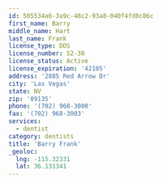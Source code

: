 ```yaml
---
id: 505534a6-3a9c-48c2-93a8-040f4fd8c86c
first_name: Barry
middle_name: Hart
last_name: Frank
license_type: DDS
license_number: S2-30
license_status: Active
license_expiration: '42185'
address: '2885 Red Arrow Dr'
city: 'Las Vegas'
state: NV
zip: '89135'
phone: '(702) 968-3000'
fax: '(702) 968-3003'
services:
  - dentist
category: dentists
title: 'Barry Frank'
_geoloc:
  lng: -115.32331
  lat: 36.131341
---
```

